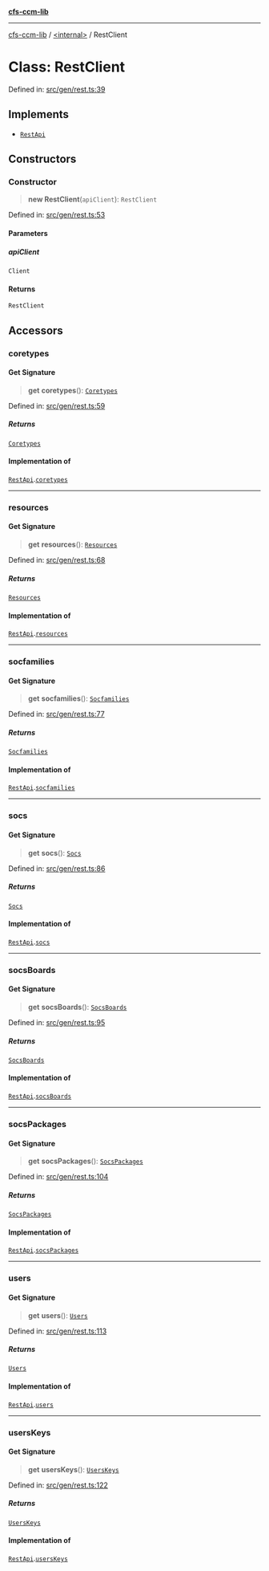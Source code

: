 [**cfs-ccm-lib**](../../README.md)

***

[cfs-ccm-lib](../../README.md) / [\<internal\>](../README.md) / RestClient

# Class: RestClient

Defined in: [src/gen/rest.ts:39](#)

## Implements

- [`RestApi`](../interfaces/RestApi.md)

## Constructors

### Constructor

> **new RestClient**(`apiClient`): `RestClient`

Defined in: [src/gen/rest.ts:53](#)

#### Parameters

##### apiClient

`Client`

#### Returns

`RestClient`

## Accessors

### coretypes

#### Get Signature

> **get** **coretypes**(): [`Coretypes`](Coretypes.md)

Defined in: [src/gen/rest.ts:59](#)

##### Returns

[`Coretypes`](Coretypes.md)

#### Implementation of

[`RestApi`](../interfaces/RestApi.md).[`coretypes`](../interfaces/RestApi.md#coretypes)

***

### resources

#### Get Signature

> **get** **resources**(): [`Resources`](Resources.md)

Defined in: [src/gen/rest.ts:68](#)

##### Returns

[`Resources`](Resources.md)

#### Implementation of

[`RestApi`](../interfaces/RestApi.md).[`resources`](../interfaces/RestApi.md#resources)

***

### socfamilies

#### Get Signature

> **get** **socfamilies**(): [`Socfamilies`](Socfamilies.md)

Defined in: [src/gen/rest.ts:77](#)

##### Returns

[`Socfamilies`](Socfamilies.md)

#### Implementation of

[`RestApi`](../interfaces/RestApi.md).[`socfamilies`](../interfaces/RestApi.md#socfamilies)

***

### socs

#### Get Signature

> **get** **socs**(): [`Socs`](Socs.md)

Defined in: [src/gen/rest.ts:86](#)

##### Returns

[`Socs`](Socs.md)

#### Implementation of

[`RestApi`](../interfaces/RestApi.md).[`socs`](../interfaces/RestApi.md#socs)

***

### socsBoards

#### Get Signature

> **get** **socsBoards**(): [`SocsBoards`](SocsBoards.md)

Defined in: [src/gen/rest.ts:95](#)

##### Returns

[`SocsBoards`](SocsBoards.md)

#### Implementation of

[`RestApi`](../interfaces/RestApi.md).[`socsBoards`](../interfaces/RestApi.md#socsboards)

***

### socsPackages

#### Get Signature

> **get** **socsPackages**(): [`SocsPackages`](SocsPackages.md)

Defined in: [src/gen/rest.ts:104](#)

##### Returns

[`SocsPackages`](SocsPackages.md)

#### Implementation of

[`RestApi`](../interfaces/RestApi.md).[`socsPackages`](../interfaces/RestApi.md#socspackages)

***

### users

#### Get Signature

> **get** **users**(): [`Users`](Users.md)

Defined in: [src/gen/rest.ts:113](#)

##### Returns

[`Users`](Users.md)

#### Implementation of

[`RestApi`](../interfaces/RestApi.md).[`users`](../interfaces/RestApi.md#users)

***

### usersKeys

#### Get Signature

> **get** **usersKeys**(): [`UsersKeys`](UsersKeys.md)

Defined in: [src/gen/rest.ts:122](#)

##### Returns

[`UsersKeys`](UsersKeys.md)

#### Implementation of

[`RestApi`](../interfaces/RestApi.md).[`usersKeys`](../interfaces/RestApi.md#userskeys)
